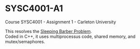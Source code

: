 # SYSC4001-A1
Course SYSC4001 - Assignment 1 - Carleton University 

This resolves the [Sleeping Barber Problem](https://en.wikipedia.org/wiki/Sleeping_barber_problem).  
Coded in C++, it uses multiprocessus code, shared memory, and mutex/semaphores.
